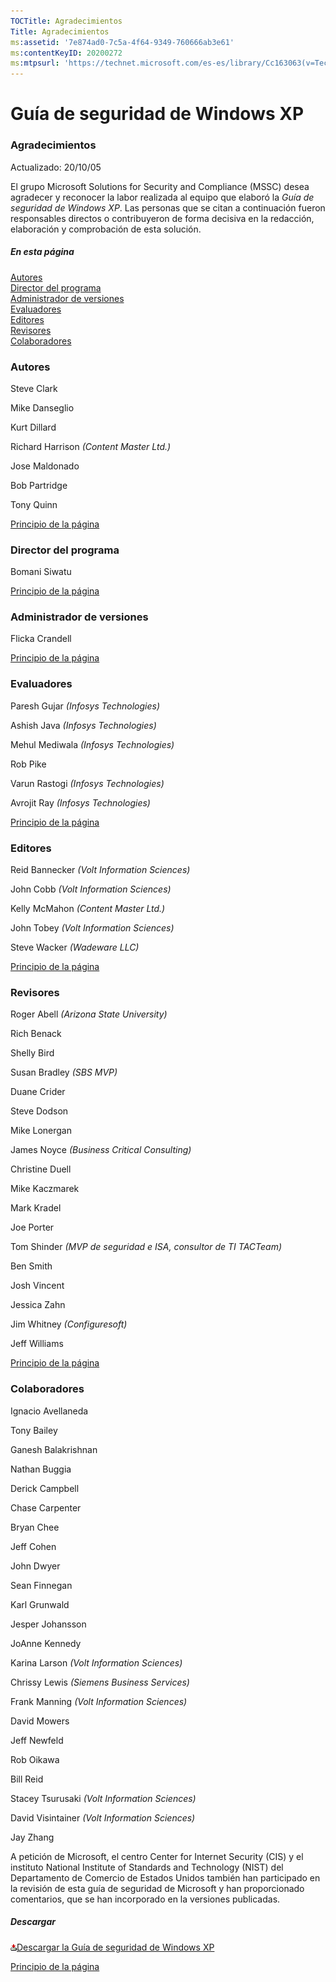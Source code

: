 ```yaml
---
TOCTitle: Agradecimientos
Title: Agradecimientos
ms:assetid: '7e874ad0-7c5a-4f64-9349-760666ab3e61'
ms:contentKeyID: 20200272
ms:mtpsurl: 'https://technet.microsoft.com/es-es/library/Cc163063(v=TechNet.10)'
---
```


Guía de seguridad de Windows XP
===============================

### Agradecimientos

Actualizado: 20/10/05

El grupo Microsoft Solutions for Security and Compliance (MSSC) desea agradecer y reconocer la labor realizada al equipo que elaboró la *Guía de seguridad de Windows XP*. Las personas que se citan a continuación fueron responsables directos o contribuyeron de forma decisiva en la redacción, elaboración y comprobación de esta solución.

##### En esta página

[](#egaa)[Autores](#egaa)  
[](#efaa)[Director del programa](#efaa)  
[](#eeaa)[Administrador de versiones](#eeaa)  
[](#edaa)[Evaluadores](#edaa)  
[](#ecaa)[Editores](#ecaa)  
[](#ebaa)[Revisores](#ebaa)  
[](#eaaa)[Colaboradores](#eaaa)

### Autores

Steve Clark

Mike Danseglio

Kurt Dillard

Richard Harrison *(Content Master Ltd.)* 

Jose Maldonado

Bob Partridge

Tony Quinn

[](#mainsection)[Principio de la página](#mainsection)

### Director del programa

Bomani Siwatu

[](#mainsection)[Principio de la página](#mainsection)

### Administrador de versiones

Flicka Crandell

[](#mainsection)[Principio de la página](#mainsection)

### Evaluadores

Paresh Gujar *(Infosys Technologies)*

Ashish Java *(Infosys Technologies)*

Mehul Mediwala *(Infosys Technologies)*

Rob Pike

Varun Rastogi *(Infosys Technologies)*

Avrojit Ray *(Infosys Technologies)*

[](#mainsection)[Principio de la página](#mainsection)

### Editores

Reid Bannecker *(Volt Information Sciences)*

John Cobb *(Volt Information Sciences)*

Kelly McMahon *(Content Master Ltd.)*

John Tobey *(Volt Information Sciences)*

Steve Wacker *(Wadeware LLC)*

[](#mainsection)[Principio de la página](#mainsection)

### Revisores

Roger Abell *(Arizona State University)*

Rich Benack

Shelly Bird

Susan Bradley *(SBS MVP)*

Duane Crider

Steve Dodson

Mike Lonergan

James Noyce *(Business Critical Consulting)*

Christine Duell

Mike Kaczmarek

Mark Kradel

Joe Porter

Tom Shinder *(MVP de seguridad e ISA, consultor de TI TACTeam)*

Ben Smith

Josh Vincent

Jessica Zahn

Jim Whitney *(Configuresoft)*

Jeff Williams

[](#mainsection)[Principio de la página](#mainsection)

### Colaboradores

Ignacio Avellaneda

Tony Bailey

Ganesh Balakrishnan

Nathan Buggia

Derick Campbell

Chase Carpenter

Bryan Chee

Jeff Cohen

John Dwyer

Sean Finnegan

Karl Grunwald

Jesper Johansson

JoAnne Kennedy

Karina Larson *(Volt Information Sciences)*

Chrissy Lewis *(Siemens Business Services)*

Frank Manning *(Volt Information Sciences)*

David Mowers

Jeff Newfeld

Rob Oikawa

Bill Reid

Stacey Tsurusaki *(Volt Information Sciences)*

David Visintainer *(Volt Information Sciences)*

Jay Zhang

A petición de Microsoft, el centro Center for Internet Security (CIS) y el instituto National Institute of Standards and Technology (NIST) del Departamento de Comercio de Estados Unidos también han participado en la revisión de esta guía de seguridad de Microsoft y han proporcionado comentarios, que se han incorporado en la versiones publicadas.

##### Descargar

[![](images/Cc163063.icon_exe(es-es,TechNet.10).gif)Descargar la Guía de seguridad de Windows XP](http://go.microsoft.com/fwlink/?linkid=14840)

[](#mainsection)[Principio de la página](#mainsection)
